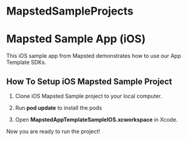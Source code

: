# MapstedSampleProjects

<h1>Mapsted Sample App (iOS)</h1>

This iOS sample app from Mapsted demonstrates how to use our App Template SDKs. 

<h2>How To Setup iOS Mapsted Sample Project</h2>

1. Clone iOS Mapsted Sample project to your local computer.

2. Run <b>pod update</b> to install the pods

3. Open <b>MapstedAppTemplateSampleIOS.xcworkspace</b> in Xcode.

Now you are ready to run the project!
